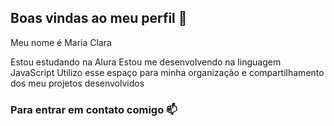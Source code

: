 ## Boas vindas ao meu perfil 💙

Meu nome é Maria Clara

Estou estudando na Alura
Estou me desenvolvendo na linguagem JavaScript
Utilizo esse espaço para minha organização e compartilhamento dos meu projetos desenvolvidos
  
### Para entrar em contato comigo 📫

